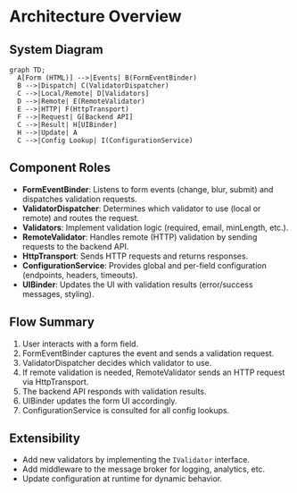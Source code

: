 # Architecture Overview

## System Diagram

```mermaid
graph TD;
  A[Form (HTML)] -->|Events| B(FormEventBinder)
  B -->|Dispatch| C(ValidatorDispatcher)
  C -->|Local/Remote| D[Validators]
  D -->|Remote| E(RemoteValidator)
  E -->|HTTP| F(HttpTransport)
  F -->|Request| G[Backend API]
  C -->|Result| H[UIBinder]
  H -->|Update| A
  C -->|Config Lookup| I(ConfigurationService)
```

## Component Roles

- **FormEventBinder**: Listens to form events (change, blur, submit) and dispatches validation requests.
- **ValidatorDispatcher**: Determines which validator to use (local or remote) and routes the request.
- **Validators**: Implement validation logic (required, email, minLength, etc.).
- **RemoteValidator**: Handles remote (HTTP) validation by sending requests to the backend API.
- **HttpTransport**: Sends HTTP requests and returns responses.
- **ConfigurationService**: Provides global and per-field configuration (endpoints, headers, timeouts).
- **UIBinder**: Updates the UI with validation results (error/success messages, styling).

## Flow Summary
1. User interacts with a form field.
2. FormEventBinder captures the event and sends a validation request.
3. ValidatorDispatcher decides which validator to use.
4. If remote validation is needed, RemoteValidator sends an HTTP request via HttpTransport.
5. The backend API responds with validation results.
6. UIBinder updates the form UI accordingly.
7. ConfigurationService is consulted for all config lookups.

## Extensibility
- Add new validators by implementing the `IValidator` interface.
- Add middleware to the message broker for logging, analytics, etc.
- Update configuration at runtime for dynamic behavior. 